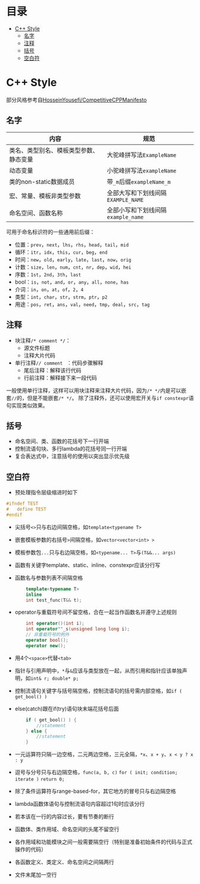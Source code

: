 # 目录
<!-- vim-markdown-toc GFM -->

- [C++ Style](#c-style)
  - [名字](#名字)
  - [注释](#注释)
  - [括号](#括号)
  - [空白符](#空白符)

<!-- vim-markdown-toc -->

# C++ Style
部分风格参考自[HosseinYousefi/CompetitiveCPPManifesto](https://github.com/HosseinYousefi/CompetitiveCPPManifesto)

## 名字
| 内容                                   | 规范                               |
|----------------------------------------|------------------------------------|
| 类名、类型别名、模板类型参数、静态变量 | 大驼峰拼写法`ExampleName`          |
| 动态变量                               | 小驼峰拼写法`exampleName`          |
| 类的non-static数据成员                 | 带`_m`后缀`exampleName_m`          |
| 宏、常量、模板非类型参数               | 全部大写和下划线间隔`EXAMPLE_NAME` |
| 命名空间、函数名称                     | 全部小写和下划线间隔`example_name` |

可用于命名标识符的一些通用前后缀：
* 位置：`prev`，`next`，`lhs`，`rhs`，`head`，`tail`，`mid`
* 循环：`itr`，`idx`，`this`，`cur`，`beg`，`end`
* 时间：`new`，`old`，`early`，`late`，`last`，`now`，`orig`
* 计数：`size`，`len`，`num`，`cnt`，`nr`，`dep`，`wid`，`hei`
* 序数：`1st`，`2nd`，`3th`，`last`
* bool：`is`，`not`，`and`，`or`，`any`，`all`，`none`，`has`
* 介词：`in`，`on`，`at`，`of`，`2`，`4`
* 类型：`int`，`char`，`str`，`strm`，`ptr`，`p2`
* 用途：`pos`，`ret`，`ans`，`val`，`need`，`tmp`，`deal`，`src`，`tag`

## 注释
* 块注释`/* comment */`：
    * 源文件标题
    * 注释大片代码
* 单行注释`// comment ` ：代码步骤解释
    * 尾后注释：解释该行代码
    * 行前注释：解释接下来一段代码

一般使用单行注释，这样可以用块注释来注释大片代码，因为`/* */`内是可以嵌套`//`的，但是不能嵌套`/* */`。
除了注释外，还可以使用宏开关与`if constexpr`语句实现类似效果。

## 括号
* 命名空间、类、函数的花括号下一行开端
* 控制流语句块、多行lambda的花括号同一行开端
* 复合表达式中，注意括号的使用以突出显示优先级

## 空白符
* 预处理指令层级缩进时如下
```cpp
#ifndef TEST
#   define TEST
#endif
```

* 尖括号`<>`只与右边间隔空格，如`template<typename T>`
* 嵌套模板参数的右括号`>`间隔空格，如`vector<vector<int> >`
* 模板参数包`...`只与右边隔空格，如`<typename... T>`与`(T&&... args)`

* 函数有关键字template、static、inline、constexpr应该分行写
* 函数名与参数列表不间隔空格
    ```cpp
        template<typename T>
        inline
        int test_func(T&& t);
    ```
* operator与重载符号间不留空格，合在一起当作函数名并遵守上述规则
    ```cpp
        int operator()(int i);
        int operator""_s(unsigned long long i);
        // 非重载符号的例外
        operator bool();
        operator new();
    ```
* 用4个`<space>`代替`<tab>`
* 指针与引用声明中，`*`与`&`应该与类型放在一起，从而引用和指针应该单独声明，如`int& r; double* p;`
* 控制流语句关键字与括号隔空格，控制流语句的括号需内部空格，如`if ( get_bool() )`
* else(catch)跟在if(try)语句块末端花括号后面
    ```cpp
        if ( get_bool() ) {
            //statement
        } else {
            //statement
        }
    ```
* 一元运算符只隔一边空格，二元两边空格，三元全隔，`*x`、`x + y`、`x < y ? x : y`
* 逗号与分号只与右边隔空格，`func(a, b, c)` `for ( init; condition; iterate )` `return 0;`
* 除了条件运算符与range-based-for，其它地方的冒号只与右边隔空格
* lambda函数体语句与控制流语句内容超过1句时应该分行
* 若本该在一行的内容过长，要有节奏的断行
* 函数体、类作用域、命名空间的头尾不留空行
* 各作用域和功能模块之间一般需要隔空行（特别是准备初始条件的代码与正式操作的代码）
* 各函数定义、类定义、命名空间之间隔两行
* 文件末尾加一空行

